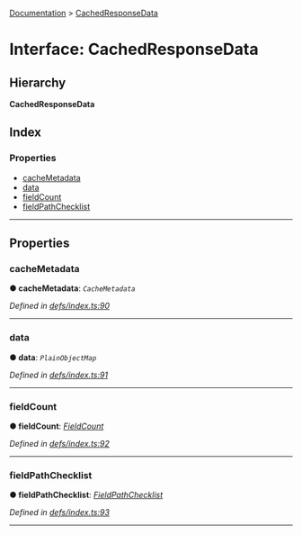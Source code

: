 [Documentation](../README.md) > [CachedResponseData](../interfaces/cachedresponsedata.md)

# Interface: CachedResponseData

## Hierarchy

**CachedResponseData**

## Index

### Properties

* [cacheMetadata](cachedresponsedata.md#cachemetadata)
* [data](cachedresponsedata.md#data)
* [fieldCount](cachedresponsedata.md#fieldcount)
* [fieldPathChecklist](cachedresponsedata.md#fieldpathchecklist)

---

## Properties

<a id="cachemetadata"></a>

###  cacheMetadata

**● cacheMetadata**: *`CacheMetadata`*

*Defined in [defs/index.ts:90](https://github.com/bad-batch/handl/blob/20503ed/packages/cache-manager/src/defs/index.ts#L90)*

___
<a id="data"></a>

###  data

**● data**: *`PlainObjectMap`*

*Defined in [defs/index.ts:91](https://github.com/bad-batch/handl/blob/20503ed/packages/cache-manager/src/defs/index.ts#L91)*

___
<a id="fieldcount"></a>

###  fieldCount

**● fieldCount**: *[FieldCount](fieldcount.md)*

*Defined in [defs/index.ts:92](https://github.com/bad-batch/handl/blob/20503ed/packages/cache-manager/src/defs/index.ts#L92)*

___
<a id="fieldpathchecklist"></a>

###  fieldPathChecklist

**● fieldPathChecklist**: *[FieldPathChecklist](../#fieldpathchecklist)*

*Defined in [defs/index.ts:93](https://github.com/bad-batch/handl/blob/20503ed/packages/cache-manager/src/defs/index.ts#L93)*

___

